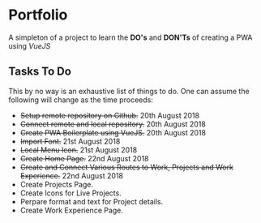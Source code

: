 
# Portfolio
A simpleton of a project to learn the **DO's** and **DON'Ts** of creating a PWA using 
_VueJS_

## Tasks To Do
This by no way is an exhaustive list of things to do. One can assume the following will change as the time proceeds:
 
+ ~~Setup remote repository on Github.~~ 20th August 2018
+ ~~Connect remote and local repository.~~ 20th August 2018
+ ~~Create PWA Boilerplate using VueJS.~~ 20th August 2018
+ ~~Import Font.~~ 21st August 2018
+ ~~Local Menu Icon.~~ 21st August 2018
+ ~~Create Home Page.~~ 22nd August 2018
+ ~~Create and Connect Various Routes to Work, Projects and Work Experience.~~ 22nd August 2018
+ Create Projects Page.
+ Create Icons for Live Projects.
+ Perpare format and text for Project details.
+ Create Work Experience Page.

